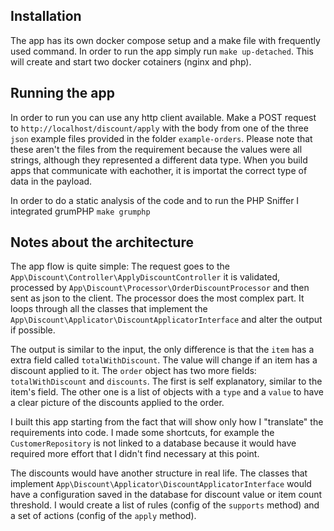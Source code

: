 ## Installation
The app has its own docker compose setup and a make file with frequently used command. In order to run the app simply run ``` make up-detached ```. This will create and start two docker cotainers (nginx and php).

## Running the app
In order to run you can use any http client available. Make a POST request to ```http://localhost/discount/apply``` with the body from one of the three ```json``` example files provided in the folder ```example-orders```. Please note that these aren't the files from the requirement because the values were all strings, although they represented a different data type. When you build apps that communicate with eachother, it is importat the correct type of data in the payload.

In order to do a static analysis of the code and to run the PHP Sniffer I integrated grumPHP ```make grumphp```

## Notes about the architecture
The app flow is quite simple: The request goes to the ```App\Discount\Controller\ApplyDiscountController``` it is validated, processed by ```App\Discount\Processor\OrderDiscountProcessor``` and then sent as json to the client. The processor does the most complex part. It loops through all the classes that implement the ```App\Discount\Applicator\DiscountApplicatorInterface``` and alter the output if possible.

The output is similar to the input, the only difference is that the ```item``` has a extra field called ```totalWithDiscount```. The value will change if an item has a discount applied to it.
The ```order``` object has two more fields: ```totalWithDiscount``` and ```discounts```. The first is self explanatory, similar to the item's field. The other one is a list of objects with a ```type``` and a ```value``` to have a clear picture of the discounts applied to the order.

I built this app starting from the fact that will show only how I "translate" the requirements into code. I made some shortcuts, for example the ```CustomerRepository``` is not linked to a database because it would have required more effort that I didn't find necessary at this point.

The discounts would have another structure in real life. The classes that implement ```App\Discount\Applicator\DiscountApplicatorInterface``` would have a configuration saved in the database for discount value or item count threshold. I would create a list of rules (config of the ```supports``` method) and a set of actions (config of the ```apply``` method).